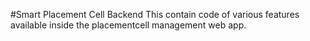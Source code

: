 #Smart Placement Cell Backend
This contain code of various features available inside the placementcell management web app. 
